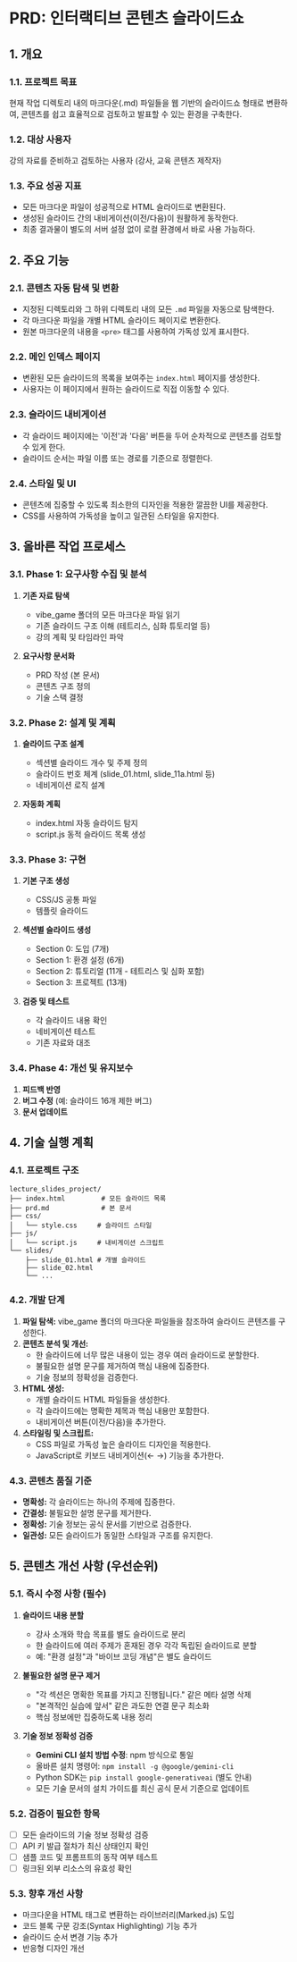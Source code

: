 # PRD: 인터랙티브 콘텐츠 슬라이드쇼

## 1. 개요

### 1.1. 프로젝트 목표
현재 작업 디렉토리 내의 마크다운(.md) 파일들을 웹 기반의 슬라이드쇼 형태로 변환하여, 콘텐츠를 쉽고 효율적으로 검토하고 발표할 수 있는 환경을 구축한다.

### 1.2. 대상 사용자
강의 자료를 준비하고 검토하는 사용자 (강사, 교육 콘텐츠 제작자)

### 1.3. 주요 성공 지표
- 모든 마크다운 파일이 성공적으로 HTML 슬라이드로 변환된다.
- 생성된 슬라이드 간의 내비게이션(이전/다음)이 원활하게 동작한다.
- 최종 결과물이 별도의 서버 설정 없이 로컬 환경에서 바로 사용 가능하다.

## 2. 주요 기능

### 2.1. 콘텐츠 자동 탐색 및 변환
- 지정된 디렉토리와 그 하위 디렉토리 내의 모든 `.md` 파일을 자동으로 탐색한다.
- 각 마크다운 파일을 개별 HTML 슬라이드 페이지로 변환한다.
- 원본 마크다운의 내용을 `<pre>` 태그를 사용하여 가독성 있게 표시한다.

### 2.2. 메인 인덱스 페이지
- 변환된 모든 슬라이드의 목록을 보여주는 `index.html` 페이지를 생성한다.
- 사용자는 이 페이지에서 원하는 슬라이드로 직접 이동할 수 있다.

### 2.3. 슬라이드 내비게이션
- 각 슬라이드 페이지에는 '이전'과 '다음' 버튼을 두어 순차적으로 콘텐츠를 검토할 수 있게 한다.
- 슬라이드 순서는 파일 이름 또는 경로를 기준으로 정렬한다.

### 2.4. 스타일 및 UI
- 콘텐츠에 집중할 수 있도록 최소한의 디자인을 적용한 깔끔한 UI를 제공한다.
- CSS를 사용하여 가독성을 높이고 일관된 스타일을 유지한다.

## 3. 올바른 작업 프로세스

### 3.1. Phase 1: 요구사항 수집 및 분석
1. **기존 자료 탐색**
   - vibe_game 폴더의 모든 마크다운 파일 읽기
   - 기존 슬라이드 구조 이해 (테트리스, 심화 튜토리얼 등)
   - 강의 계획 및 타임라인 파악

2. **요구사항 문서화**
   - PRD 작성 (본 문서)
   - 콘텐츠 구조 정의
   - 기술 스택 결정

### 3.2. Phase 2: 설계 및 계획
1. **슬라이드 구조 설계**
   - 섹션별 슬라이드 개수 및 주제 정의
   - 슬라이드 번호 체계 (slide_01.html, slide_11a.html 등)
   - 네비게이션 로직 설계

2. **자동화 계획**
   - index.html 자동 슬라이드 탐지
   - script.js 동적 슬라이드 목록 생성

### 3.3. Phase 3: 구현
1. **기본 구조 생성**
   - CSS/JS 공통 파일
   - 템플릿 슬라이드

2. **섹션별 슬라이드 생성**
   - Section 0: 도입 (7개)
   - Section 1: 환경 설정 (6개)
   - Section 2: 튜토리얼 (11개 - 테트리스 및 심화 포함)
   - Section 3: 프로젝트 (13개)

3. **검증 및 테스트**
   - 각 슬라이드 내용 확인
   - 네비게이션 테스트
   - 기존 자료와 대조

### 3.4. Phase 4: 개선 및 유지보수
1. **피드백 반영**
2. **버그 수정** (예: 슬라이드 16개 제한 버그)
3. **문서 업데이트**

## 4. 기술 실행 계획

### 4.1. 프로젝트 구조
```
lecture_slides_project/
├── index.html         # 모든 슬라이드 목록
├── prd.md             # 본 문서
├── css/
│   └── style.css     # 슬라이드 스타일
├── js/
│   └── script.js     # 내비게이션 스크립트
└── slides/
    ├── slide_01.html # 개별 슬라이드
    ├── slide_02.html
    └── ...
```

### 4.2. 개발 단계
1. **파일 탐색:** vibe_game 폴더의 마크다운 파일들을 참조하여 슬라이드 콘텐츠를 구성한다.
2. **콘텐츠 분석 및 개선:**
    - 한 슬라이드에 너무 많은 내용이 있는 경우 여러 슬라이드로 분할한다.
    - 불필요한 설명 문구를 제거하여 핵심 내용에 집중한다.
    - 기술 정보의 정확성을 검증한다.
3. **HTML 생성:**
    - 개별 슬라이드 HTML 파일들을 생성한다.
    - 각 슬라이드에는 명확한 제목과 핵심 내용만 포함한다.
    - 내비게이션 버튼(이전/다음)을 추가한다.
4. **스타일링 및 스크립트:**
    - CSS 파일로 가독성 높은 슬라이드 디자인을 적용한다.
    - JavaScript로 키보드 내비게이션(← →) 기능을 추가한다.

### 4.3. 콘텐츠 품질 기준
- **명확성:** 각 슬라이드는 하나의 주제에 집중한다.
- **간결성:** 불필요한 설명 문구를 제거한다.
- **정확성:** 기술 정보는 공식 문서를 기반으로 검증한다.
- **일관성:** 모든 슬라이드가 동일한 스타일과 구조를 유지한다.

## 5. 콘텐츠 개선 사항 (우선순위)

### 5.1. 즉시 수정 사항 (필수)
1. **슬라이드 내용 분할**
   - 강사 소개와 학습 목표를 별도 슬라이드로 분리
   - 한 슬라이드에 여러 주제가 혼재된 경우 각각 독립된 슬라이드로 분할
   - 예: "환경 설정"과 "바이브 코딩 개념"은 별도 슬라이드

2. **불필요한 설명 문구 제거**
   - "각 섹션은 명확한 목표를 가지고 진행됩니다." 같은 메타 설명 삭제
   - "본격적인 실습에 앞서" 같은 과도한 연결 문구 최소화
   - 핵심 정보에만 집중하도록 내용 정리

3. **기술 정보 정확성 검증**
   - **Gemini CLI 설치 방법 수정**: npm 방식으로 통일
   - 올바른 설치 명령어: `npm install -g @google/gemini-cli`
   - Python SDK는 `pip install google-generativeai` (별도 안내)
   - 모든 기술 문서의 설치 가이드를 최신 공식 문서 기준으로 업데이트

### 5.2. 검증이 필요한 항목
- [ ] 모든 슬라이드의 기술 정보 정확성 검증
- [ ] API 키 발급 절차가 최신 상태인지 확인
- [ ] 샘플 코드 및 프롬프트의 동작 여부 테스트
- [ ] 링크된 외부 리소스의 유효성 확인

### 5.3. 향후 개선 사항
- 마크다운을 HTML 태그로 변환하는 라이브러리(Marked.js) 도입
- 코드 블록 구문 강조(Syntax Highlighting) 기능 추가
- 슬라이드 순서 변경 기능 추가
- 반응형 디자인 개선
